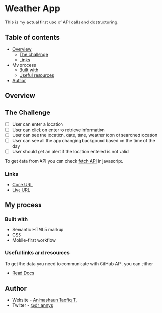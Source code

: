 # Weather App

This is my actual first use of API calls and destructuring.

## Table of contents

- [Overview](#overview)
  - [The challenge](#the-challenge)
  <!-- - [Screenshot](#screenshot) -->
  - [Links](#links)
- [My process](#my-process)
  - [Built with](#built-with)
  - [Useful resources](#useful-links-and-resources)
- [Author](#author)

## Overview

## The Challenge

- [ ] User can enter a location
- [ ] User can click on enter to retrieve information
- [ ] User can see the location, date, time, weather icon of searched location
- [ ] User can see all the app changing backgound based on the time of the day
- [ ] User should get an alert if the location entered is not valid

To get data from API you can check [fetch API](https://developer.mozilla.org/en-US/docs/Web/API/Fetch_API/Using_Fetch) in javascript.

<!-- ### Screenshots

![Desktop preview](./img/desktop.jpg)
![Desktop preview](./img/desktop-1.png) -->

### Links

- [Code URL](https://github.com/blade-01/js-projects/tree/weather-app)
- [Live URL](https://cloudbase.netlify.app)

## My process

### Built with

- Semantic HTML5 markup
- CSS
- Mobile-first workflow

### Useful links and resources

To get the data you need to communicate with GitHub API. you can either

- [Read Docs](https://www.openweathermap.org)

## Author

- Website - [Animashaun Taofiq T.](https://www.github.com/blade-01)
- Twitter - [@dr_annys](https://www.twitter.com/dr_annys)
